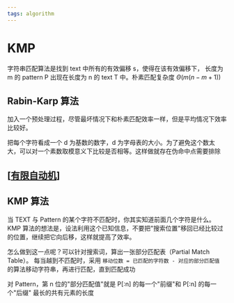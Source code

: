 ```yaml
---
tags: algorithm
---
```


# KMP

字符串匹配算法是找到 text 中所有的有效偏移 s，使得在该有效偏移下， 长度为 m 的 pattern P 出现在长度为 n 的 text T 中。朴素匹配复杂度 $\Theta(m(n-m+1))$

## Rabin-Karp 算法

加入一个预处理过程，尽管最坏情况下和朴素匹配效率一样，但是平均情况下效率比较好。

把每个字符看成一个 d 为基数的数字，d 为字母表的大小。为了避免这个数太大，可以对一个素数取模意义下比较是否相等。这样做就存在伪命中点需要排除

## [[有限自动机]]

## KMP 算法

当 TEXT 与 Pattern 的某个字符不匹配时，你其实知道前面几个字符是什么。
KMP 算法的想法是，设法利用这个已知信息，不要把"搜索位置"移回已经比较过的位置，继续把它向后移，这样就提高了效率。

怎么做到这一点呢？可以针对搜索词，算出一张部分匹配表（Partial Match Table）。
每当越到不匹配时，采用 `移动位数 = 已匹配的字符数 - 对应的部分匹配值` 的算法移动字符串，再进行匹配，直到匹配成功

对 Pattern，第 n 位的"部分匹配值"就是 P[:n] 的每一个"前缀"和 P[:n] 的每一个"后缀" 最长的共有元素的长度

[//begin]: # "Autogenerated link references for markdown compatibility"
[有限自动机]: ../../compilers/model/有限自动机.md "finite automata"
[//end]: # "Autogenerated link references"
